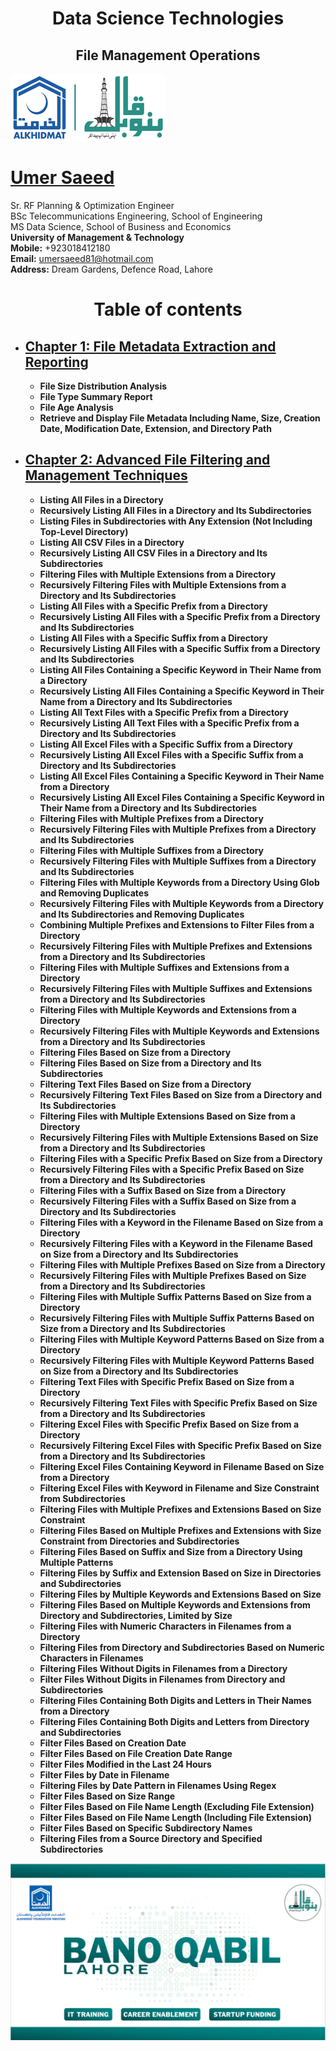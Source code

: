 

<h1 align="center"> Data Science Technologies</h1>
<h2 align="center">File Management Operations</h2>

![Bano Qabil Logo](https://github.com/Umersaeed81/File_Management_Operations/blob/main/log/banoqabil.png?raw=true)

# [Umer Saeed](https://www.linkedin.com/in/engumersaeed/)
Sr. RF Planning & Optimization Engineer  
BSc Telecommunications Engineering, School of Engineering  
MS Data Science, School of Business and Economics  
**University of Management & Technology**  
**Mobile:** +923018412180  
**Email:** umersaeed81@hotmail.com  
**Address:** Dream Gardens, Defence Road, Lahore  


# <h1 align="center"> Table of contents

- ## [**Chapter 1: File Metadata Extraction and Reporting**](https://github.com/Umersaeed81/File_Management_Operations/blob/main/log/Gathering_File_Metadata/File_Metadata_Extraction_and_Reporting.md)
  -   **File Size Distribution Analysis**
  -   **File Type Summary Report**
  -   **File Age Analysis**
  -   **Retrieve and Display File Metadata Including Name, Size, Creation Date, Modification Date, Extension, and Directory Path**
- ## [**Chapter 2: Advanced File Filtering and Management Techniques**](https://github.com/Umersaeed81/File_Management_Operations/blob/main/log/File_Filtering/Advanced_File_Filtering_and_Management_Techniques.md)
  
  -  **Listing All Files in a Directory**
  -  **Recursively Listing All Files in a Directory and Its Subdirectories**
  -  **Listing Files in Subdirectories with Any Extension (Not Including Top-Level Directory)**
  -  **Listing All CSV Files in a Directory**
  -  **Recursively Listing All CSV Files in a Directory and Its Subdirectories**
  -  **Filtering Files with Multiple Extensions from a Directory**
  -  **Recursively Filtering Files with Multiple Extensions from a Directory and Its Subdirectories**
  -  **Listing All Files with a Specific Prefix from a Directory**
  -  **Recursively Listing All Files with a Specific Prefix from a Directory and Its Subdirectories**
  -  **Listing All Files with a Specific Suffix from a Directory**
  -  **Recursively Listing All Files with a Specific Suffix from a Directory and Its Subdirectories**
  -  **Listing All Files Containing a Specific Keyword in Their Name from a Directory**
  -  **Recursively Listing All Files Containing a Specific Keyword in Their Name from a Directory and Its Subdirectories**
  -  **Listing All Text Files with a Specific Prefix from a Directory**
  -  **Recursively Listing All Text Files with a Specific Prefix from a Directory and Its Subdirectories**
  -  **Listing All Excel Files with a Specific Suffix from a Directory**
  -  **Recursively Listing All Excel Files with a Specific Suffix from a Directory and Its Subdirectories**
  -  **Listing All Excel Files Containing a Specific Keyword in Their Name from a Directory**
  -  **Recursively Listing All Excel Files Containing a Specific Keyword in Their Name from a Directory and Its Subdirectories**
  -  **Filtering Files with Multiple Prefixes from a Directory**
  -  **Recursively Filtering Files with Multiple Prefixes from a Directory and Its Subdirectories**
  -  **Filtering Files with Multiple Suffixes from a Directory**
  -  **Recursively Filtering Files with Multiple Suffixes from a Directory and Its Subdirectories**
  -  **Filtering Files with Multiple Keywords from a Directory Using Glob and Removing Duplicates**
  -  **Recursively Filtering Files with Multiple Keywords from a Directory and Its Subdirectories and Removing Duplicates**
  -  **Combining Multiple Prefixes and Extensions to Filter Files from a Directory**
  -  **Recursively Filtering Files with Multiple Prefixes and Extensions from a Directory and Its Subdirectories**
  -  **Filtering Files with Multiple Suffixes and Extensions from a Directory**
  -  **Recursively Filtering Files with Multiple Suffixes and Extensions from a Directory and Its Subdirectories**
  -  **Filtering Files with Multiple Keywords and Extensions from a Directory**
  -  **Recursively Filtering Files with Multiple Keywords and Extensions from a Directory and Its Subdirectories**
  -  **Filtering Files Based on Size from a Directory**
  -  **Filtering Files Based on Size from a Directory and Its Subdirectories**
  -  **Filtering Text Files Based on Size from a Directory**
  -  **Recursively Filtering Text Files Based on Size from a Directory and Its Subdirectories**
  -  **Filtering Files with Multiple Extensions Based on Size from a Directory**
  -  **Recursively Filtering Files with Multiple Extensions Based on Size from a Directory and Its Subdirectories**
  -  **Filtering Files with a Specific Prefix Based on Size from a Directory**
  -  **Recursively Filtering Files with a Specific Prefix Based on Size from a Directory and Its Subdirectories**
  -  **Filtering Files with a Suffix Based on Size from a Directory**
  -  **Recursively Filtering Files with a Suffix Based on Size from a Directory and Its Subdirectories**
  -  **Filtering Files with a Keyword in the Filename Based on Size from a Directory**
  -  **Recursively Filtering Files with a Keyword in the Filename Based on Size from a Directory and Its Subdirectories**
  -  **Filtering Files with Multiple Prefixes Based on Size from a Directory**
  -  **Recursively Filtering Files with Multiple Prefixes Based on Size from a Directory and Its Subdirectories**
  -  **Filtering Files with Multiple Suffix Patterns Based on Size from a Directory**
  -  **Recursively Filtering Files with Multiple Suffix Patterns Based on Size from a Directory and Its Subdirectories**
  -  **Filtering Files with Multiple Keyword Patterns Based on Size from a Directory**
  -  **Recursively Filtering Files with Multiple Keyword Patterns Based on Size from a Directory and Its Subdirectories**
  -  **Filtering Text Files with Specific Prefix Based on Size from a Directory**
  -  **Recursively Filtering Text Files with Specific Prefix Based on Size from a Directory and Its Subdirectories**
  -  **Filtering Excel Files with Specific Prefix Based on Size from a Directory**
  -  **Recursively Filtering Excel Files with Specific Prefix Based on Size from a Directory and Its Subdirectories**
  -  **Filtering Excel Files Containing Keyword in Filename Based on Size from a Directory**
  -  **Filtering Excel Files with Keyword in Filename and Size Constraint from Subdirectories**
  -  **Filtering Files with Multiple Prefixes and Extensions Based on Size Constraint**
  -  **Filtering Files Based on Multiple Prefixes and Extensions with Size Constraint from Directories and Subdirectories**
  -  **Filtering Files Based on Suffix and Size from a Directory Using Multiple Patterns**
  -  **Filtering Files by Suffix and Extension Based on Size in Directories and Subdirectories**
  -  **Filtering Files by Multiple Keywords and Extensions Based on Size**
  -  **Filtering Files Based on Multiple Keywords and Extensions from Directory and Subdirectories, Limited by Size**
  -  **Filtering Files with Numeric Characters in Filenames from a Directory**
  -  **Filtering Files from Directory and Subdirectories Based on Numeric Characters in Filenames**
  -  **Filtering Files Without Digits in Filenames from a Directory**
  -  **Filter Files Without Digits in Filenames from Directory and Subdirectories**
  -  **Filtering Files Containing Both Digits and Letters in Their Names from a Directory**
  -  **Filtering Files Containing Both Digits and Letters from Directory and Subdirectories**
  -  **Filter Files Based on Creation Date**
  -  **Filter Files Based on File Creation Date Range**
  -  **Filter Files Modified in the Last 24 Hours**
  -  **Filter Files by Date in Filename**
  -  **Filtering Files by Date Pattern in Filenames Using Regex**
  -  **Filter Files Based on Size Range**
  -  **Filter Files Based on File Name Length (Excluding File Extension)**
  -  **Filter Files Based on File Name Length (Including File Extension)**
  -  **Filter Files Based on Specific Subdirectory Names**
  -  **Filtering Files from a Source Directory and Specified Subdirectories**
 








![](https://github.com/Umersaeed81/File_Management_Operations/blob/main/log/pic1.png?raw=true)





